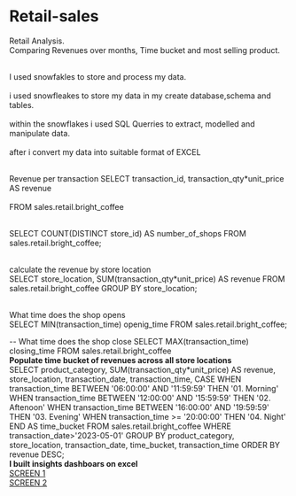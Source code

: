 # Retail-sales
Retail Analysis.
</BR>Comparing Revenues over months, Time bucket and most selling product.

<br>I used snowfakles to  store and process my data. </br>
<br>i used snowfleakes to store my data in my create database,schema and tables.</br>
<br>within the snowflakes i used SQL Querries to extract, modelled and manipulate data.</br>
<br>after i convert my data into suitable format of EXCEL</br>

<br>Revenue per transaction 
SELECT transaction_id,
       transaction_qty*unit_price AS revenue  <br></br>
FROM sales.retail.bright_coffee</br>

<br> SELECT COUNT(DISTINCT store_id) AS number_of_shops
FROM sales.retail.bright_coffee;
</br>

<br>  calculate the revenue by store location</BR> 
SELECT store_location,
       SUM(transaction_qty*unit_price) AS revenue
FROM sales.retail.bright_coffee
GROUP BY store_location;


<br>
What time does the shop opens</BR>
SELECT MIN(transaction_time) openig_time
FROM sales.retail.bright_coffee;

-- What time does the shop close
SELECT MAX(transaction_time) closing_time
FROM sales.retail.bright_coffee</br>
<b>Populate time bucket of revenues across all store locations</b>
<br> SELECT product_category,
       SUM(transaction_qty*unit_price) AS revenue,
       store_location,
       transaction_date,
       transaction_time,
       CASE
            WHEN transaction_time BETWEEN '06:00:00' AND '11:59:59' THEN '01. Morning'
            WHEN transaction_time BETWEEN '12:00:00' AND '15:59:59' THEN '02. Aftenoon'
            WHEN transaction_time BETWEEN '16:00:00' AND '19:59:59' THEN '03. Evening'
            WHEN transaction_time >= '20:00:00'  THEN '04. Night'
        END AS time_bucket
FROM sales.retail.bright_coffee
WHERE transaction_date>'2023-05-01'
GROUP BY product_category,
         store_location,
         transaction_date,
         time_bucket,
         transaction_time
ORDER BY revenue DESC;</br>
<b> I built insights dashboars on excel </b><br>
<a href="https://github.com/Lindoh95/Retail-sales/blob/main/RETAIL1.PNG"> SCREEN 1</a><br>
<a href="https://github.com/Lindoh95/Retail-sales/blob/main/RETAIL2.PNG">SCREEN 2</a>


